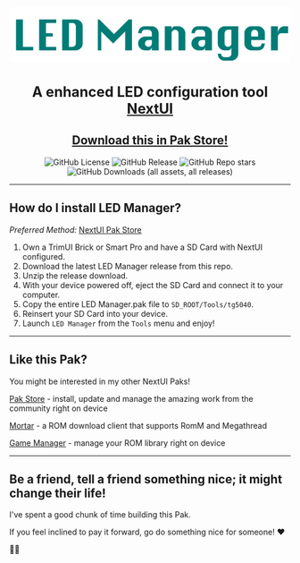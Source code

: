 <div align="center">

<img src=".github/resources/led-manager-logo.png" width="auto" alt="LED Manager wordmark">
<h3 style="font-size: 25px;">
    A enhanced LED configuration tool <a href="https://nextui.loveretro.games" target="_blank">NextUI</a>
</h3>

## [Download this in Pak Store!](https://github.com/UncleJunVIP/nextui-pak-store)

![GitHub License](https://img.shields.io/github/license/UncleJunVip/nextui-led-manager?style=for-the-badge&color=007C77)
![GitHub Release](https://img.shields.io/github/v/release/UncleJunVIP/nextui-led-manager?sort=semver&style=for-the-badge&color=007C77)
![GitHub Repo stars](https://img.shields.io/github/stars/UncleJunVip/nextui-led-manager?style=for-the-badge&color=007C77)
![GitHub Downloads (all assets, all releases)](https://img.shields.io/github/downloads/UncleJunVIP/nextui-led-manager/total?style=for-the-badge&label=Total%20Downloads&color=007C77)


</div>

---

## How do I install LED Manager?

*Preferred Method:* [NextUI Pak Store](https://github.com/UncleJunVIP/nextui-pak-store)

1. Own a TrimUI Brick or Smart Pro and have a SD Card with NextUI configured.
2. Download the latest LED Manager release from this repo.
3. Unzip the release download.
4. With your device powered off, eject the SD Card and connect it to your computer.
5. Copy the entire LED Manager.pak file to `SD_ROOT/Tools/tg5040`.
6. Reinsert your SD Card into your device.
7. Launch `LED Manager` from the `Tools` menu and enjoy!

---

## Like this Pak?

You might be interested in my other NextUI Paks!

[Pak Store](https://github.com/UncleJunVIP/nextui-pak-store) - install, update and manage the amazing work from the
community right on device

[Mortar](https://github.com/UncleJunVIP/Mortar) - a ROM download client that supports RomM and Megathread

[Game Manager](https://github.com/UncleJunVIP/nextui-game-manager) - manage your ROM library right on device

---

## Be a friend, tell a friend something nice; it might change their life!

I've spent a good chunk of time building this Pak.

If you feel inclined to pay it forward, go do something nice for someone! ❤️

✌🏻
